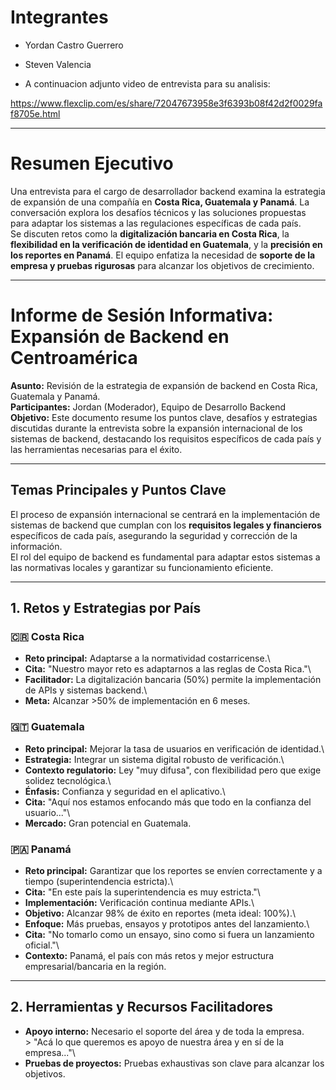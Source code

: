 # Integrantes

-   Yordan Castro Guerrero
-   Steven Valencia

-   A continuacion adjunto video de entrevista para su analisis:

https://www.flexclip.com/es/share/72047673958e3f6393b08f42d2f0029faf8705e.html 

------------------------------------------------------------------------

# Resumen Ejecutivo

Una entrevista para el cargo de desarrollador backend examina la
estrategia de expansión de una compañía en **Costa Rica, Guatemala y
Panamá**. La conversación explora los desafíos técnicos y las soluciones
propuestas para adaptar los sistemas a las regulaciones específicas de
cada país.\
Se discuten retos como la **digitalización bancaria en Costa Rica**, la
**flexibilidad en la verificación de identidad en Guatemala**, y la
**precisión en los reportes en Panamá**. El equipo enfatiza la necesidad
de **soporte de la empresa y pruebas rigurosas** para alcanzar los
objetivos de crecimiento.

------------------------------------------------------------------------

# Informe de Sesión Informativa: Expansión de Backend en Centroamérica

**Asunto:** Revisión de la estrategia de expansión de backend en Costa
Rica, Guatemala y Panamá.\
**Participantes:** Jordan (Moderador), Equipo de Desarrollo Backend\
**Objetivo:** Este documento resume los puntos clave, desafíos y
estrategias discutidas durante la entrevista sobre la expansión
internacional de los sistemas de backend, destacando los requisitos
específicos de cada país y las herramientas necesarias para el éxito.

------------------------------------------------------------------------

## Temas Principales y Puntos Clave

El proceso de expansión internacional se centrará en la implementación
de sistemas de backend que cumplan con los **requisitos legales y
financieros** específicos de cada país, asegurando la seguridad y
corrección de la información.\
El rol del equipo de backend es fundamental para adaptar estos sistemas
a las normativas locales y garantizar su funcionamiento eficiente.

------------------------------------------------------------------------

## 1. Retos y Estrategias por País

### 🇨🇷 Costa Rica

-   **Reto principal:** Adaptarse a la normatividad costarricense.\
-   **Cita:** "Nuestro mayor reto es adaptarnos a las reglas de Costa
    Rica."\
-   **Facilitador:** La digitalización bancaria (50%) permite la
    implementación de APIs y sistemas backend.\
-   **Meta:** Alcanzar \>50% de implementación en 6 meses.

### 🇬🇹 Guatemala

-   **Reto principal:** Mejorar la tasa de usuarios en verificación de
    identidad.\
-   **Estrategia:** Integrar un sistema digital robusto de
    verificación.\
-   **Contexto regulatorio:** Ley "muy difusa", con flexibilidad pero
    que exige solidez tecnológica.\
-   **Énfasis:** Confianza y seguridad en el aplicativo.\
-   **Cita:** "Aquí nos estamos enfocando más que todo en la confianza
    del usuario..."\
-   **Mercado:** Gran potencial en Guatemala.

### 🇵🇦 Panamá

-   **Reto principal:** Garantizar que los reportes se envíen
    correctamente y a tiempo (superintendencia estricta).\
-   **Cita:** "En este país la superintendencia es muy estricta."\
-   **Implementación:** Verificación continua mediante APIs.\
-   **Objetivo:** Alcanzar 98% de éxito en reportes (meta ideal: 100%).\
-   **Enfoque:** Más pruebas, ensayos y prototipos antes del
    lanzamiento.\
-   **Cita:** "No tomarlo como un ensayo, sino como si fuera un
    lanzamiento oficial."\
-   **Contexto:** Panamá, el país con más retos y mejor estructura
    empresarial/bancaria en la región.

------------------------------------------------------------------------

## 2. Herramientas y Recursos Facilitadores

-   **Apoyo interno:** Necesario el soporte del área y de toda la
    empresa.\
    \> "Acá lo que queremos es apoyo de nuestra área y en sí de la
    empresa..."\
-   **Pruebas de proyectos:** Pruebas exhaustivas son clave para
    alcanzar los objetivos.




